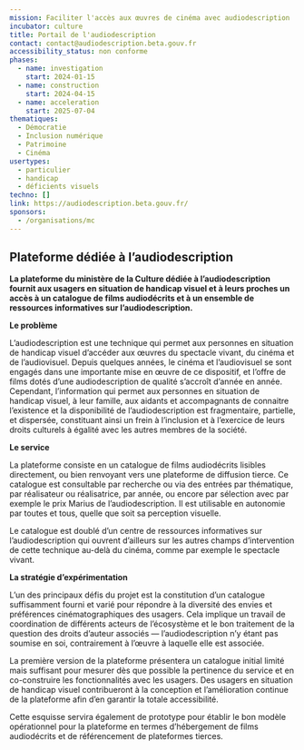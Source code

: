 ```yaml
---
mission: Faciliter l'accès aux œuvres de cinéma avec audiodescription
incubator: culture
title: Portail de l'audiodescription
contact: contact@audiodescription.beta.gouv.fr
accessibility_status: non conforme
phases:
  - name: investigation
    start: 2024-01-15
  - name: construction
    start: 2024-04-15
  - name: acceleration
    start: 2025-07-04
thematiques:
  - Démocratie
  - Inclusion numérique
  - Patrimoine
  - Cinéma
usertypes:
  - particulier
  - handicap
  - déficients visuels
techno: []
link: https://audiodescription.beta.gouv.fr/
sponsors:
  - /organisations/mc
---
```

## Plateforme dédiée à l’audiodescription

**La plateforme du ministère de la Culture dédiée à l’audiodescription fournit aux usagers en situation de handicap visuel et à leurs proches un accès à un catalogue de films audiodécrits et à un ensemble de ressources informatives sur l’audiodescription.**

**Le problème** 

L’audiodescription est une technique qui permet aux personnes en situation de handicap visuel d’accéder aux œuvres du spectacle vivant, du cinéma et de l’audiovisuel. Depuis quelques années, le cinéma et l’audiovisuel se sont engagés dans une importante mise en œuvre de ce dispositif, et l’offre de films dotés d’une audiodescription de qualité s’accroît d’année en année. Cependant, l’information qui permet aux personnes en situation de handicap visuel, à leur famille, aux aidants et accompagnants de connaitre l’existence et la disponibilité de l’audiodescription est fragmentaire, partielle, et dispersée, constituant ainsi un frein à l’inclusion et à l’exercice de leurs droits culturels à égalité avec les autres membres de la société.

**Le service**

La plateforme consiste en un catalogue de films audiodécrits lisibles directement, ou bien renvoyant vers une plateforme de diffusion tierce. Ce catalogue est consultable par recherche ou via des entrées par thématique, par réalisateur ou réalisatrice, par année, ou encore par sélection avec par exemple le prix Marius de l’audiodescription. Il est utilisable en autonomie par toutes et tous, quelle que soit sa perception visuelle.

Le catalogue est doublé d’un centre de ressources informatives sur l’audiodescription qui ouvrent d’ailleurs sur les autres champs d’intervention de cette technique au-delà du cinéma, comme par exemple le spectacle vivant. 

**La stratégie d’expérimentation**

L’un des principaux défis du projet est la constitution d’un catalogue suffisamment fourni et varié pour répondre à la diversité des envies et préférences cinématographiques des usagers. Cela implique un travail de coordination de différents acteurs de l’écosystème et le bon traitement de la question des droits d’auteur associés — l’audiodescription n’y étant pas soumise en soi, contrairement à l’œuvre à laquelle elle est associée. 

La première version de la plateforme présentera un catalogue initial limité mais suffisant pour mesurer dès que possible la pertinence du service et en co-construire les fonctionnalités avec les usagers. Des usagers en situation de handicap visuel contribueront à la conception et l’amélioration continue de la plateforme afin d’en garantir la totale accessibilité.

Cette esquisse servira également de prototype pour établir le bon modèle opérationnel pour la plateforme en termes d’hébergement de films audiodécrits et de référencement de plateformes tierces.
